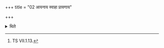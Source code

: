 +++
title = "02 आयनाय स्वाहा प्रायणाय"

+++

<details><summary>थिते</summary>

2. the Udrāva (Running)(offerings) with āyanāya svāhā...[^2]; 

[^2]: TS VII.1.13.  

</details>
